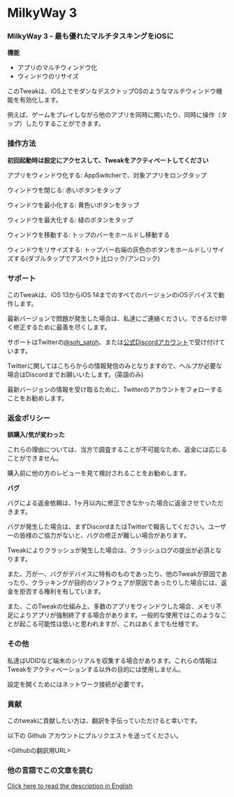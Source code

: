 # MilkyWay 3
### MilkyWay 3 - 最も優れたマルチタスキングをiOSに
**機能**
- アプリのマルチウィンドウ化
- ウィンドウのリサイズ

このTweakは、iOS上でモダンなデスクトップOSのようなマルチウィンドウ機能を有効化します。

例えば、ゲームをプレイしながら他のアプリを同時に開いたり、同時に操作（タップ）したりすることができます。

### 操作方法
**初回起動時は設定にアクセスして、Tweakをアクティベートしてください**

アプリをウィンドウ化する: AppSwitcherで、対象アプリをロングタップ

ウィンドウを閉じる: 赤いボタンをタップ

ウィンドウを最小化する: 黄色いボタンをタップ

ウィンドウを最大化する: 緑のボタンをタップ

ウィンドウを移動する: トップのバーをホールドし移動する

ウィンドウをリサイズする: トップバー右端の灰色のボタンをホールドしリサイズする(ダブルタップでアスペクト比ロック/アンロック)

### サポート
このTweakは、iOS 13からiOS 14までのすべてのバージョンのiOSデバイスで動作します。

最新バージョンで問題が発生した場合は、私達にご連絡ください。できるだけ早く修正するために最善を尽くします。

サポートはTwitterの[@soh_satoh](https://twitter.com/soh_satoh)、または[公式Discordアカウント](https://discord.com/invite/Ab2ZF9m)で受け付けています。

Twitterに関してはこちらからの情報発信のみとなりますので、ヘルプが必要な場合はDiscordまでお願いいたします。(英語のみ)

最新バージョンの情報を受け取るために、Twitterのアカウントをフォローすることをお勧めします。

### 返金ポリシー
**誤購入/気が変わった**

これらの理由については、当方で調査することが不可能なため、返金には応じることができません。

購入前に他の方のレビューを見て検討されることをお勧めします。

**バグ**

バグによる返金依頼は、1ヶ月以内に修正できなかった場合に返金させていただきます。

バグが発生した場合は、まずDiscordまたはTwitterで報告してください。ユーザーの皆様のご協力がないと、バグの修正が難しい場合があります。

Tweakによりクラッシュが発生した場合は、クラッシュログの提出が必須となります。

また、万が一、バグがデバイスに特有のものであったり、他のTweakが原因であったり、クラッキングが目的のソフトウェアが原因であったりした場合には、返金を拒否する権利を有しています。

また、このTweakの仕組み上、多数のアプリをウィンドウした場合、メモリ不足によりアプリが強制終了する場合があります。一般的な使用ではこのようなことが起こる可能性は低いと思われますが、これはあくまでも仕様です。


### その他
私達はUDIDなど端末のシリアルを収集する場合があります。これらの情報はTweakをアクティベーションする以外の目的には使用しません。

設定を開くためにはネットワーク接続が必要です。

### 貢献
このtweakに貢献したい方は、翻訳を手伝っていただけると幸いです。

以下の Github アカウントにプルリクエストを送ってください。

<Githubの翻訳用URL>

### 他の言語でこの文章を読む
[Click here to read the description in English](https://github.com/YuriDevTeam/MilkyWay3-Public/blob/main/README.md)
